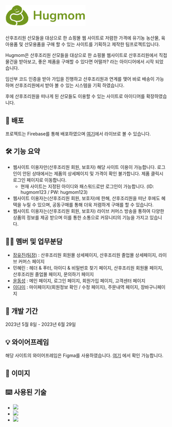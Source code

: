 # <img width="250" src="img/hugmom_logo_type_1.png" />
산후조리원 산모들을 대상으로 한 쇼핑몰 웹 사이트로 저렴한 가격에 유기농 농산물, 육아용품 및 산모용품을 구매 할 수 있는 사이트를 기획하고 제작한 팀프로젝트입니다. 

Hugmom은 산후조리원 산모들을 대상으로 한 쇼핑몰 웹사이트로 산후조리원에서 직접 물건을 받아보고, 좋은 제품을 구매할 수 있다면 어떨까? 라는 아이디어에서 시작 되었습니다. 

임산부 코드 인증을 받아 가입을 진행하고 산후조리원과 연계를 맺어 바로 배송이 가능하며 산후조리원에서 받아 볼 수 있는 시스템을 기획 하였습니다.

후에 산후조리원을 떠나게 된 산모들도 이용할 수 있는 사이트로 아이디어를 확장하였습니다.

## 🔗 배포 
프로젝트는 Firebase를 통해 배포하였으며 [여기](https://hugmom-b6187.web.app/html/01-intro_logout.html)에서 라이브로 볼 수 있습니다.

## 🛠 기능 요약
- 웹사이트 이용자만(산후조리원 회원, 보호자) 해당 사이트 이용이 가능합니다. 로그인이 안된 상태에서는 제품의 상세페이지 및 가격이 확인 불가합니다. 제품 클릭시 로그인 페이지로 이동합니다.
  - 현재 사이트는 지정된 아이디와 패스워드로만 로그인이 가능합니다. (ID: hugmom123 / PW: hugmom123)
- 웹사이트 이용자는(산후조리원 회원, 보호자)에 한해, 산후조리원을 떠난 후에도 혜택을 누릴 수 있으며, 공동구매를 통해 더욱 저렴하게 구매를 할 수 있습니다.
- 웹사이트 이용자는(산후조리원 회원, 보호자) 라이브 커머스 방송을 통하여 다양한 상품의 정보를 제공 받으며 이를 통한 소통으로 커뮤니티의 기능을 가지고 있습니다.

## 👩‍💻 멤버 및 업무분담
- [장유진(팀장)]() : 산후조리원 회원몰 상세페이지, 산후조리원 졸업몰 상세페이지, 라이브 커머스 페이지
- 민혜린 : 헤더 & 푸터, 아이디 & 비밀번호 찾기 페이지, 산후조리원 회원몰 페이지, 산후조리원 졸업몰 페이지, 문의하기 페이지
- [윤동성]() : 메인 페이지, 로그인 페이지, 회원가입 페이지, 고객센터 페이지
- [이다미](https://github.com/Dami-LEE00) : 마이페이지(회원정보 확인 / 수정 페이지), 주문내역 페이지, 장바구니페이지

## 📅 개발 기간
2023년 5월 8일 - 2023년 6월 29일

## 💡 와이어프레임
해당 사이트의 와이어프레임은 Figma를 사용하였습니다.
[여기](https://www.figma.com/file/MlFIWC7zZybEYX1PbLOyME/GMA-%EB%8C%80%EB%8B%A8%ED%95%98%EC%A1%B0-%ED%8C%80-%ED%94%84%EB%A1%9C%EC%A0%9D%ED%8A%B8?type=design&node-id=1303%3A901&mode=design&t=LplB2XENrTxB7Sgi-1) 에서 확인 가능합니다.


## 📁 이미지

## ⌨️ 사용된 기술
<ul>
  <li>
    <img src="https://img.shields.io/badge/Html5-E34F26?style=flat-square&logo=html5&logoColor=white"/>  
  </li>
  <li>
    <img src="https://img.shields.io/badge/CSS3-1572B6?style=flat-square&logo=css3&logoColor=white"/>    
  </li>
  <li>
    <img src="https://img.shields.io/badge/Javascript-F7DF1E?style=flat-square&logo=javascript&logoColor=white"/>    
  </li>
</ul>

